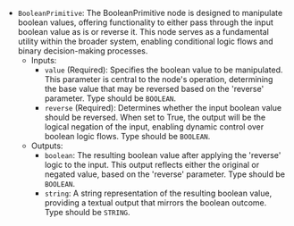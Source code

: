 - `BooleanPrimitive`: The BooleanPrimitive node is designed to manipulate boolean values, offering functionality to either pass through the input boolean value as is or reverse it. This node serves as a fundamental utility within the broader system, enabling conditional logic flows and binary decision-making processes.
    - Inputs:
        - `value` (Required): Specifies the boolean value to be manipulated. This parameter is central to the node's operation, determining the base value that may be reversed based on the 'reverse' parameter. Type should be `BOOLEAN`.
        - `reverse` (Required): Determines whether the input boolean value should be reversed. When set to True, the output will be the logical negation of the input, enabling dynamic control over boolean logic flows. Type should be `BOOLEAN`.
    - Outputs:
        - `boolean`: The resulting boolean value after applying the 'reverse' logic to the input. This output reflects either the original or negated value, based on the 'reverse' parameter. Type should be `BOOLEAN`.
        - `string`: A string representation of the resulting boolean value, providing a textual output that mirrors the boolean outcome. Type should be `STRING`.
